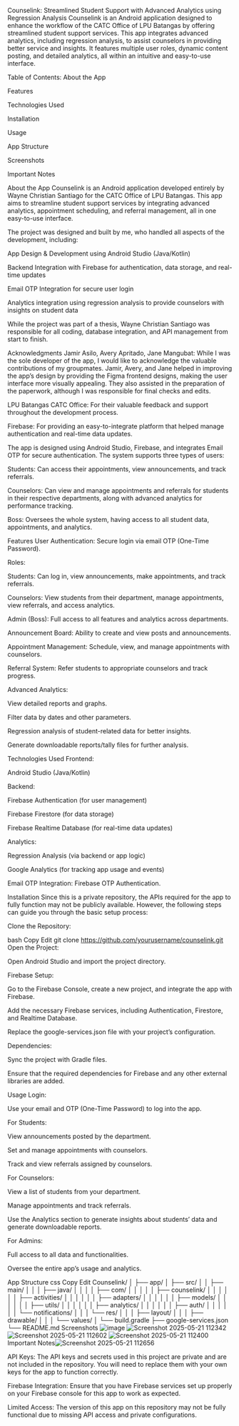 Counselink: Streamlined Student Support with Advanced Analytics using Regression Analysis
Counselink is an Android application designed to enhance the workflow of the CATC Office of LPU Batangas by offering streamlined student support services. This app integrates advanced analytics, including regression analysis, to assist counselors in providing better service and insights. It features multiple user roles, dynamic content posting, and detailed analytics, all within an intuitive and easy-to-use interface.

Table of Contents:
About the App

Features

Technologies Used

Installation

Usage

App Structure

Screenshots

Important Notes

About the App
Counselink is an Android application developed entirely by Wayne Christian Santiago for the CATC Office of LPU Batangas. This app aims to streamline student support services by integrating advanced analytics, appointment scheduling, and referral management, all in one easy-to-use interface.

The project was designed and built by me, who handled all aspects of the development, including:

App Design & Development using Android Studio (Java/Kotlin)

Backend Integration with Firebase for authentication, data storage, and real-time updates

Email OTP Integration for secure user login

Analytics integration using regression analysis to provide counselors with insights on student data

While the project was part of a thesis, Wayne Christian Santiago was responsible for all coding, database integration, and API management from start to finish.

Acknowledgments
Jamir Asilo, Avery Apritado, Jane Mangubat: While I was the sole developer of the app, I would like to acknowledge the valuable contributions of my groupmates. Jamir, Avery, and Jane helped in improving the app’s design by providing the Figma frontend designs, making the user interface more visually appealing. They also assisted in the preparation of the paperwork, although I was responsible for final checks and edits.

LPU Batangas CATC Office: For their valuable feedback and support throughout the development process.

Firebase: For providing an easy-to-integrate platform that helped manage authentication and real-time data updates.

The app is designed using Android Studio, Firebase, and integrates Email OTP for secure authentication. The system supports three types of users:

Students: Can access their appointments, view announcements, and track referrals.

Counselors: Can view and manage appointments and referrals for students in their respective departments, along with advanced analytics for performance tracking.

Boss: Oversees the whole system, having access to all student data, appointments, and analytics.

Features
User Authentication: Secure login via email OTP (One-Time Password).

Roles:

Students: Can log in, view announcements, make appointments, and track referrals.

Counselors: View students from their department, manage appointments, view referrals, and access analytics.

Admin (Boss): Full access to all features and analytics across departments.

Announcement Board: Ability to create and view posts and announcements.

Appointment Management: Schedule, view, and manage appointments with counselors.

Referral System: Refer students to appropriate counselors and track progress.

Advanced Analytics:

View detailed reports and graphs.

Filter data by dates and other parameters.

Regression analysis of student-related data for better insights.

Generate downloadable reports/tally files for further analysis.

Technologies Used
Frontend:

Android Studio (Java/Kotlin)

Backend:

Firebase Authentication (for user management)

Firebase Firestore (for data storage)

Firebase Realtime Database (for real-time data updates)

Analytics:

Regression Analysis (via backend or app logic)

Google Analytics (for tracking app usage and events)

Email OTP Integration: Firebase OTP Authentication.

Installation
Since this is a private repository, the APIs required for the app to fully function may not be publicly available. However, the following steps can guide you through the basic setup process:

Clone the Repository:

bash
Copy
Edit
git clone https://github.com/yourusername/counselink.git
Open the Project:

Open Android Studio and import the project directory.

Firebase Setup:

Go to the Firebase Console, create a new project, and integrate the app with Firebase.

Add the necessary Firebase services, including Authentication, Firestore, and Realtime Database.

Replace the google-services.json file with your project’s configuration.

Dependencies:

Sync the project with Gradle files.

Ensure that the required dependencies for Firebase and any other external libraries are added.

Usage
Login:

Use your email and OTP (One-Time Password) to log into the app.

For Students:

View announcements posted by the department.

Set and manage appointments with counselors.

Track and view referrals assigned by counselors.

For Counselors:

View a list of students from your department.

Manage appointments and track referrals.

Use the Analytics section to generate insights about students’ data and generate downloadable reports.

For Admins:

Full access to all data and functionalities.

Oversee the entire app’s usage and analytics.

App Structure
css
Copy
Edit
Counselink/
│
├── app/
│   ├── src/
│   │   ├── main/
│   │   │   ├── java/
│   │   │   │   ├── com/
│   │   │   │   │   ├── counselink/
│   │   │   │   │   │   ├── activities/
│   │   │   │   │   │   ├── adapters/
│   │   │   │   │   │   ├── models/
│   │   │   │   │   │   ├── utils/
│   │   │   │   │   │   ├── analytics/
│   │   │   │   │   │   ├── auth/
│   │   │   │   │   │   └── notifications/
│   │   │   └── res/
│   │   │       ├── layout/
│   │   │       ├── drawable/
│   │   │       └── values/
│   └── build.gradle
├── google-services.json
└── README.md
Screenshots
![image](https://github.com/user-attachments/assets/52748233-811a-4af1-a8a6-bdc646673eb3)
![Screenshot 2025-05-21 112342](https://github.com/user-attachments/assets/93f23756-9ebf-43e6-8b44-920ecf253ed5)
![Screenshot 2025-05-21 112602](https://github.com/user-attachments/assets/16b58cac-348f-4763-8896-1b048d4693bd)
![Screenshot 2025-05-21 112400](https://github.com/user-attachments/assets/59e3100c-c698-4667-a797-eb7e85e72745)
Important Notes![Screenshot 2025-05-21 112656](https://github.com/user-attachments/assets/34c1cef1-196b-4fce-8428-915672baad5d)


API Keys: The API keys and secrets used in this project are private and are not included in the repository. You will need to replace them with your own keys for the app to function correctly.

Firebase Integration: Ensure that you have Firebase services set up properly on your Firebase console for this app to work as expected.

Limited Access: The version of this app on this repository may not be fully functional due to missing API access and private configurations.
